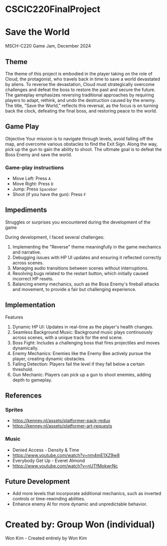 # CSCIC220FinalProject


# Save the World
MSCH-C220 Game Jam, December 2024

## Theme
The theme of this project is embodied in the player taking on the role of Cloud, the protagonist, who travels back in time to save a world devastated by aliens. To reverse the devastation, Cloud must strategically overcome challenges and defeat the boss to restore the past and secure the future. The gameplay emphasizes reversing traditional approaches by requiring players to adapt, rethink, and undo the destruction caused by the enemy. The title, "Save the World," reflects this reversal, as the focus is on turning back the clock, defeating the final boss, and restoring peace to the world.

## Game Play
Objective
Your mission is to navigate through levels, avoid falling off the map, and overcome various obstacles to find the Exit Sign. Along the way, pick up the gun to gain the ability to shoot. The ultimate goal is to defeat the Boss Enemy and save the world.

### Game-play instructions
- Move Left: Press `A`
- Move Right: Press `D`
- Jump: Press `Spacebar`
- Shoot (if you have the gun): Press `F`

## Impediments
Struggles or surprises you encountered during the development of the game

During development, I faced several challenges:
1. Implementing the "Reverse" theme meaningfully in the game mechanics and narrative.
2. Debugging issues with HP UI updates and ensuring it reflected correctly across scenes.
3. Managing audio transitions between scenes without interruptions.
4. Resolving bugs related to the restart button, which initially caused incorrect HP resets.
5. Balancing enemy mechanics, such as the Boss Enemy's fireball attacks and movement, to provide a fair but challenging experience.


## Implementation
Features
1. Dynamic HP UI: Updates in real-time as the player's health changes.
2. Seamless Background Music: Background music plays continuously across scenes, with a unique track for the end scene.
3. Boss Fight: Includes a challenging boss that fires projectiles and moves dynamically.
4. Enemy Mechanics: Enemies like the Enemy Bee actively pursue the player, creating dynamic obstacles.
5. Falling Detection: Players fail the level if they fall below a certain threshold.
6. Gun Mechanic: Players can pick up a gun to shoot enemies, adding depth to gameplay.

## References
### Sprites
- https://kenney.nl/assets/platformer-pack-redux
- https://kenney.nl/assets/platformer-art-requests
### Music
- Denied Access - Density & Time
- https://www.youtube.com/watch?v=nm4mE1XZ9w8
- Everybody Get Up - Everet Almond
- https://www.youtube.com/watch?v=nUTfMokwrNc

## Future Development
- Add more levels that incorporate additional mechanics, such as inverted controls or time-rewinding abilities.
- Enhance enemy AI for more dynamic and unpredictable behavior.

# Created by: Group Won (individual)
Won Kim - Created entirely by Won Kim